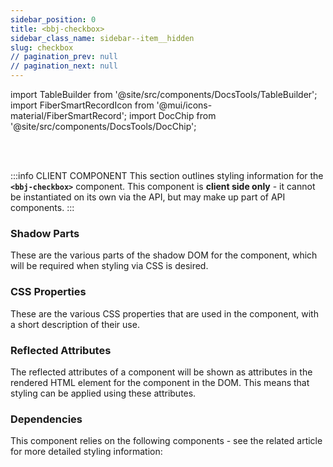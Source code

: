 ```yaml
---
sidebar_position: 0
title: <bbj-checkbox>
sidebar_class_name: sidebar--item__hidden
slug: checkbox
// pagination_prev: null
// pagination_next: null
---
```


import TableBuilder from '@site/src/components/DocsTools/TableBuilder';
import FiberSmartRecordIcon from '@mui/icons-material/FiberSmartRecord';
import DocChip from '@site/src/components/DocsTools/DocChip';

<DocChip tooltipText="This component will render with a shadow DOM, an API built into the browser that facilitates encapsulation." label="Shadow" target="_blank" clickable={false} iconName='shadow' />

<br />
<br />

:::info CLIENT COMPONENT
This section outlines styling information for the **`<bbj-checkbox>`** component. This component is **client side only** - it cannot be instantiated on its own via the API, but may make up part of API components.
:::

### Shadow Parts
These are the various parts of the shadow DOM for the component, which will be required when styling via CSS is desired.
<TableBuilder tag='bbj-checkbox' table="parts"/>

### CSS Properties

  These are the various CSS properties that are used in the component, with a short description of their use.
  
  <TableBuilder tag='bbj-checkbox' table="properties"/>

### Reflected Attributes

  The reflected attributes of a component will be shown as attributes in the rendered HTML element for the component in the DOM. This means that styling can be applied using these attributes.
  
  <TableBuilder tag='bbj-checkbox' table="reflects"/>

### Dependencies

  This component relies on the following components - see the related article for more detailed styling information:
  
  <TableBuilder tag='bbj-checkbox' table="dependencies"/>
